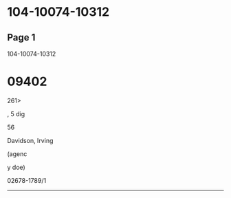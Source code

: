 # 104-10074-10312

## Page 1

104-10074-10312

# 09402

261>

, 5 dig

56

Davidson, Irving

(agenc

y doe)

02678-1789/1

---

